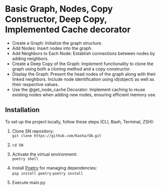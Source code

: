 # Basic Graph, Nodes, Copy Constructor, Deep Copy, Implemented Cache decorator

* Create a Graph: Initialize the graph structure.
* Add Nodes: Insert nodes into the graph.
* Add Neighbors to Each Node: Establish connections between nodes by adding neighbors.
* Create a Deep Copy of the Graph: Implement functionality to clone the graph using both a cloning method and a copy constructor.
* Display the Graph: Present the head nodes of the graph along with their linked neighbors. Include node identification using id(object) as well as their respective values.
* Use the @get_node_cache Decorator: Implement caching to reuse existing nodes when adding new nodes, ensuring efficient memory use.

## **Installation**

To set up the project locally, follow these steps (CLI, Bash, Terminal, ZSH):

1. Clone SN repository:  
   `git clone https://github.com/Kasha/SN.git`

2. `cd SN`

3. Activate the virtual environment:  
   `poetry shell` 

4. Install [Poetry](https://python-poetry.org/) for managing dependencies:  
   `pip install poetry`
   `poetry install`
5. Execute main.py